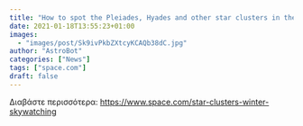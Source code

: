 ```yaml
---
title: "How to spot the Pleiades, Hyades and other star clusters in the winter night sky"
date: 2021-01-18T13:55:23+01:00
images:
  - "images/post/Sk9ivPkbZXtcyKCAQb38dC.jpg"
author: "AstroBot"
categories: ["News"]
tags: ["space.com"]
draft: false
---
```




Διαβάστε περισσότερα: https://www.space.com/star-clusters-winter-skywatching
